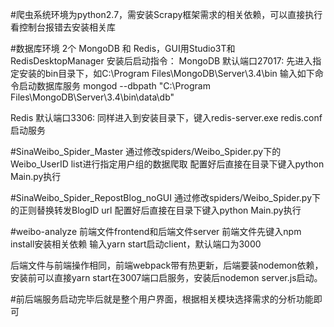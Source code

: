 #爬虫系统环境为python2.7，需安装Scrapy框架需求的相关依赖，可以直接执行看控制台报错去安装相关库

#数据库环境 2个 MongoDB 和 Redis，GUI用Studio3T和RedisDesktopManager
安装后启动指令：
MongoDB 默认端口27017:
先进入指定安装的bin目录下，如C:\Program Files\MongoDB\Server\3.4\bin
输入如下命令启动数据库服务
mongod --dbpath "C:\Program Files\MongoDB\Server\3.4\bin\data\db"

Redis 默认端口3306:
同样进入到安装目录下，键入redis-server.exe redis.conf启动服务

#SinaWeibo_Spider_Master
通过修改spiders/Weibo_Spider.py下的Weibo_UserID list进行指定用户组的数据爬取
配置好后直接在目录下键入python Main.py执行

#SinaWeibo_Spider_RepostBlog_noGUI
通过修改spiders/Weibo_Spider.py下的正则替换转发BlogID url
配置好后直接在目录下键入python Main.py执行

#weibo-analyze 前端文件frontend和后端文件server
前端文件先键入npm install安装相关依赖
输入yarn start启动client，默认端口为3000

后端文件与前端操作相同，前端webpack带有热更新，后端要装nodemon依赖，安装前可以直接yarn start在3007端口启服务，安装后nodemon server.js启动。

#前后端服务启动完毕后就是整个用户界面，根据相关模块选择需求的分析功能即可